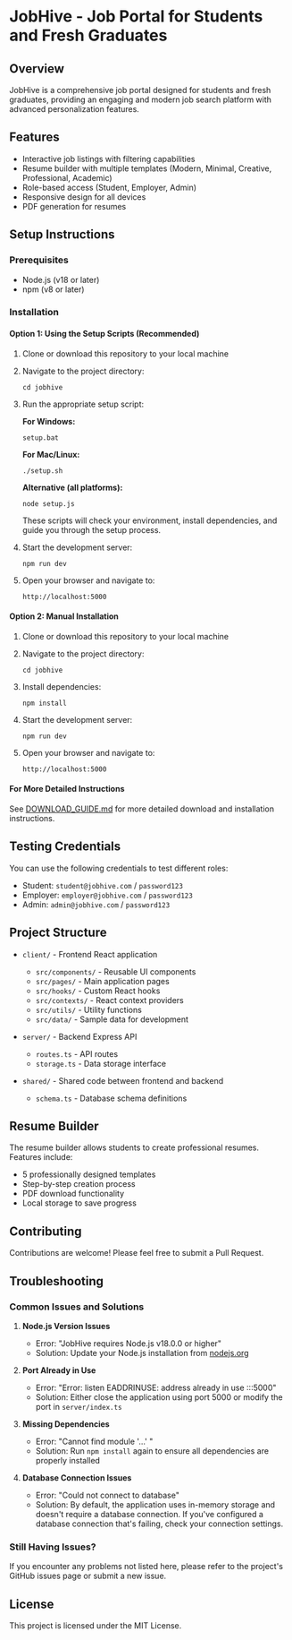 # JobHive - Job Portal for Students and Fresh Graduates

## Overview

JobHive is a comprehensive job portal designed for students and fresh graduates, providing an engaging and modern job search platform with advanced personalization features.

## Features

- Interactive job listings with filtering capabilities
- Resume builder with multiple templates (Modern, Minimal, Creative, Professional, Academic)
- Role-based access (Student, Employer, Admin)
- Responsive design for all devices
- PDF generation for resumes

## Setup Instructions

### Prerequisites

- Node.js (v18 or later)
- npm (v8 or later)

### Installation

#### Option 1: Using the Setup Scripts (Recommended)

1. Clone or download this repository to your local machine

2. Navigate to the project directory:
   ```
   cd jobhive
   ```

3. Run the appropriate setup script:
   
   **For Windows:**
   ```
   setup.bat
   ```
   
   **For Mac/Linux:**
   ```
   ./setup.sh
   ```
   
   **Alternative (all platforms):**
   ```
   node setup.js
   ```
   
   These scripts will check your environment, install dependencies, and guide you through the setup process.

4. Start the development server:
   ```
   npm run dev
   ```

5. Open your browser and navigate to:
   ```
   http://localhost:5000
   ```

#### Option 2: Manual Installation

1. Clone or download this repository to your local machine

2. Navigate to the project directory:
   ```
   cd jobhive
   ```

3. Install dependencies:
   ```
   npm install
   ```

4. Start the development server:
   ```
   npm run dev
   ```

5. Open your browser and navigate to:
   ```
   http://localhost:5000
   ```

#### For More Detailed Instructions

See [DOWNLOAD_GUIDE.md](DOWNLOAD_GUIDE.md) for more detailed download and installation instructions.

## Testing Credentials

You can use the following credentials to test different roles:

- Student: `student@jobhive.com` / `password123`
- Employer: `employer@jobhive.com` / `password123`
- Admin: `admin@jobhive.com` / `password123`

## Project Structure

- `client/` - Frontend React application
  - `src/components/` - Reusable UI components
  - `src/pages/` - Main application pages
  - `src/hooks/` - Custom React hooks
  - `src/contexts/` - React context providers
  - `src/utils/` - Utility functions
  - `src/data/` - Sample data for development
  
- `server/` - Backend Express API
  - `routes.ts` - API routes
  - `storage.ts` - Data storage interface
  
- `shared/` - Shared code between frontend and backend
  - `schema.ts` - Database schema definitions

## Resume Builder

The resume builder allows students to create professional resumes. Features include:

- 5 professionally designed templates
- Step-by-step creation process
- PDF download functionality
- Local storage to save progress

## Contributing

Contributions are welcome! Please feel free to submit a Pull Request.

## Troubleshooting

### Common Issues and Solutions

1. **Node.js Version Issues**
   - Error: "JobHive requires Node.js v18.0.0 or higher"
   - Solution: Update your Node.js installation from [nodejs.org](https://nodejs.org/)

2. **Port Already in Use**
   - Error: "Error: listen EADDRINUSE: address already in use :::5000"
   - Solution: Either close the application using port 5000 or modify the port in `server/index.ts`

3. **Missing Dependencies**
   - Error: "Cannot find module '...' "
   - Solution: Run `npm install` again to ensure all dependencies are properly installed

4. **Database Connection Issues**
   - Error: "Could not connect to database"
   - Solution: By default, the application uses in-memory storage and doesn't require a database connection. If you've configured a database connection that's failing, check your connection settings.

### Still Having Issues?

If you encounter any problems not listed here, please refer to the project's GitHub issues page or submit a new issue.

## License

This project is licensed under the MIT License.